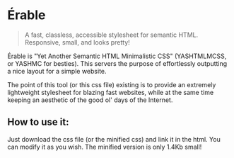 # Érable
> A fast, classless, accessible stylesheet for semantic HTML. Responsive, small, and looks pretty!

Érable is "Yet Another Semantic HTML Minimalistic CSS" (YASHTMLMCSS, or YASHMC for besties). This servers the purpose of effortlessly outputting a nice layout for a simple website.

The point of this tool (or this css file) existing is to provide an extremely lightweight stylesheet for blazing fast websites, while at the same time keeping an aesthetic of the good ol' days of the Internet.

## How to use it:
Just download the css file (or the minified css) and link it in the html. You can modify it as you wish. The minified version is only 1.4Kb small!
